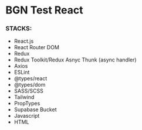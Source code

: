 # BGN Test React

### STACKS:
* React.js
* React Router DOM
* Redux
* Redux Toolkit/Redux Asnyc Thunk (async handler)
* Axios
* ESLint
* @types/react
* @types/dom
* SASS/SCSS
* Tailwind
* PropTypes
* Supabase Bucket
* Javascript
* HTML
